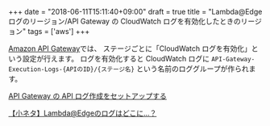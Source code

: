 +++
date = "2018-06-11T15:11:40+09:00"
draft = true
title = "Lambda@Edge ログのリージョン/API Gateway の CloudWatch ログを有効化したときのリージョン"
tags = ['aws']
+++

[Amazon API Gateway](https://aws.amazon.com/jp/api-gateway/)では、
ステージごとに「CloudWatch ログを有効化」という設定が行えます。
ログを有効化すると CloudWatch ログに `API-Gateway-Execution-Logs-{APIのID}/{ステージ名}` という名前のロググループが作られます。

[API Gateway の API ログ作成をセットアップする](https://docs.aws.amazon.com/ja_jp/apigateway/latest/developerguide/set-up-logging.html)

[【小ネタ】Lambda@Edgeのログはどこに…？](https://ceblog.mediba.jp/post/164439720802/%E5%B0%8F%E3%83%8D%E3%82%BFlambdaedge%E3%81%AE%E3%83%AD%E3%82%AF-%E3%81%AF%E3%81%A8-%E3%81%93%E3%81%AB)

<!--more-->
